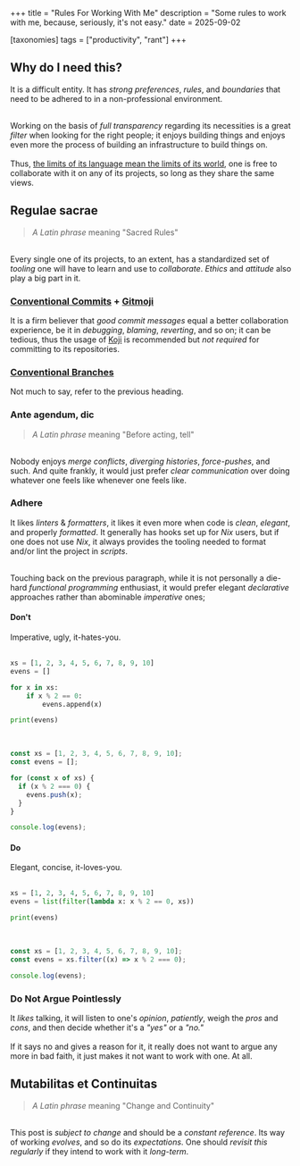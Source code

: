 +++
title = "Rules For Working With Me"
description = "Some rules to work with me, because, seriously, it's not easy."
date = 2025-09-02

[taxonomies]
tags = ["productivity", "rant"]
+++

## Why do I need this?

It is a difficult entity. It has _strong preferences_, _rules_, and _boundaries_ that need to be adhered to in a non-professional environment.  
<br />

Working on the basis of _full transparency_ regarding its necessities is a great _filter_ when looking for the right people; it enjoys building things and enjoys even more the process of building an infrastructure to build things on.  
<br />
Thus, [the limits of its language mean the limits of its world](https://www.goodreads.com/quotes/5475578-5-6-the-limits-of-my-language-mean-the-limits-of), one is free to collaborate with it on any of its projects, so long as they share the same views.

## Regulae sacrae

> _A Latin phrase_ meaning "Sacred Rules"

<br /> Every single one of its projects, to an extent, has a standardized set of _tooling_ one will have to learn and use to _collaborate_. _Ethics_ and _attitude_ also play a big part in it.

### [Conventional Commits](https://www.conventionalcommits.org/en/v1.0.0/) + [Gitmoji](https://gitmoji.dev/)

It is a firm believer that _good commit messages_ equal a better collaboration experience, be it in _debugging_, _blaming_, _reverting_, and so on; it can be tedious, thus the usage of [Koji](https://github.com/cococonscious/koji) is recommended but _not required_ for committing to its repositories.

### [Conventional Branches](https://conventional-branch.github.io/)

Not much to say, refer to the previous heading.

### Ante agendum, dic

> _A Latin phrase_ meaning "Before acting, tell"

<br /> Nobody enjoys _merge conflicts_, _diverging histories_, _force-pushes_, and such. And quite frankly, it would just prefer _clear communication_ over doing whatever one feels like whenever one feels like.

### Adhere

It likes _linters_ & _formatters_, it likes it even more when code is _clean_, _elegant_, and properly _formatted_. It generally has hooks set up for _Nix_ users, but if one does not use _Nix_, it always provides the tooling needed to format and/or lint the project in _scripts_.  
<br />

Touching back on the previous paragraph, while it is not personally a die-hard _functional programming_ enthusiast, it would prefer elegant _declarative_ approaches rather than abominable _imperative_ ones;

#### Don't

Imperative, ugly, it-hates-you.  
<br />

```py
xs = [1, 2, 3, 4, 5, 6, 7, 8, 9, 10]
evens = []

for x in xs:
    if x % 2 == 0:
        evens.append(x)

print(evens)
```

<br />

```js
const xs = [1, 2, 3, 4, 5, 6, 7, 8, 9, 10];
const evens = [];

for (const x of xs) {
  if (x % 2 === 0) {
    evens.push(x);
  }
}

console.log(evens);
```

#### Do

Elegant, concise, it-loves-you.  
<br />

```py
xs = [1, 2, 3, 4, 5, 6, 7, 8, 9, 10]
evens = list(filter(lambda x: x % 2 == 0, xs))

print(evens)
```

<br />

```js
const xs = [1, 2, 3, 4, 5, 6, 7, 8, 9, 10];
const evens = xs.filter((x) => x % 2 === 0);

console.log(evens);
```

### Do Not Argue Pointlessly

It _likes_ talking, it will listen to one's _opinion_, _patiently_, weigh the _pros_ and _cons_, and then decide whether it's a _"yes"_ or a _"no."_  
<br />
If it says no and gives a reason for it, it really does not want to argue any more in bad faith, it just makes it not want to work with one. At all.

## Mutabilitas et Continuitas

> _A Latin phrase_ meaning "Change and Continuity"

<br /> This post is *subject to change* and should be a *constant reference*. Its way of working *evolves*, and so do its *expectations*. One should *revisit this regularly* if they intend to work with it *long-term*.
